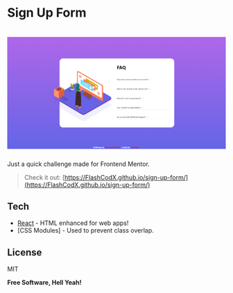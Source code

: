 # Sign Up Form

# ![preview](./src/assets/screenshot.png)

Just a quick challenge made for Frontend Mentor.

> Check it out: [https://FlashCodX.github.io/sign-up-form/](https://FlashCodX.github.io/sign-up-form/)

## Tech

- [React] - HTML enhanced for web apps!
- [CSS Modules] - Used to prevent class overlap.

## License

MIT

**Free Software, Hell Yeah!**

[react]: https://reactjs.org/

